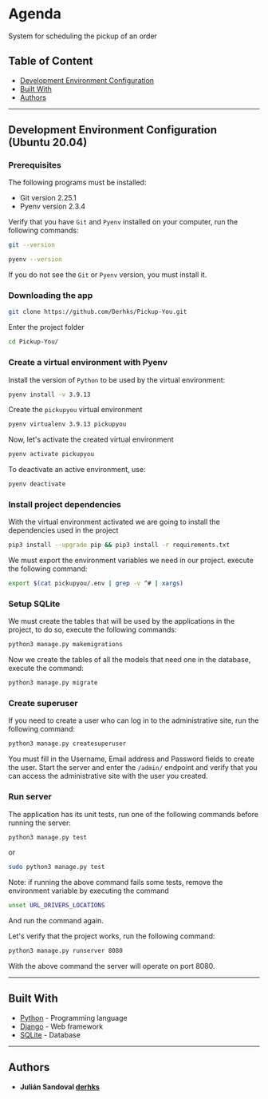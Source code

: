 # Agenda

System for scheduling the pickup of an order 

## Table of Content

* [Development Environment Configuration](#development-environment-configuration)
* [Built With](#built-with)
* [Authors](#authors)

________________________________________________________________________________
## Development Environment Configuration (Ubuntu 20.04)

### Prerequisites

The following programs must be installed:
- Git version 2.25.1
- Pyenv version 2.3.4

Verify that you have `Git` and `Pyenv` installed on your computer, run the 
following commands:

```bash
git --version
```

```bash
pyenv --version
```

If you do not see the `Git` or `Pyenv` version, you must install it.

### Downloading the app

```bash
git clone https://github.com/Derhks/Pickup-You.git
```

Enter the project folder

```bash
cd Pickup-You/
```

### Create a virtual environment with Pyenv

Install the version of `Python` to be used by the virtual environment:

```bash
pyenv install -v 3.9.13
```

Create the `pickupyou` virtual environment

```bash
pyenv virtualenv 3.9.13 pickupyou
```

Now, let's activate the created virtual environment

```bash
pyenv activate pickupyou
```

To deactivate an active environment, use:

```bash
pyenv deactivate
```

### Install project dependencies

With the virtual environment activated we are going to install the dependencies 
used in the project

```bash
pip3 install --upgrade pip && pip3 install -r requirements.txt
```

We must export the environment variables we need in our project. execute the 
following command:

```bash
export $(cat pickupyou/.env | grep -v ^# | xargs)
```

### Setup SQLite

We must create the tables that will be used by the applications in the project, 
to do so, execute the following commands:

```bash
python3 manage.py makemigrations
```

Now we create the tables of all the models that need one in the database, 
execute the command:

```bash
python3 manage.py migrate
```

### Create superuser

If you need to create a user who can log in to the administrative site, run 
the following command:

```bash
python3 manage.py createsuperuser
```

You must fill in the Username, Email address and Password fields to create the 
user. Start the server and enter the `/admin/` endpoint and verify that you can 
access the administrative site with the user you created.


### Run server

The application has its unit tests, run one of the following commands before 
running the server:

```bash
python3 manage.py test
```

or

```bash
sudo python3 manage.py test
```

Note: if running the above command fails some tests, remove the environment 
variable by executing the command 

```bash
unset URL_DRIVERS_LOCATIONS
```

And run the command again.

Let's verify that the project works, run the following command:

```bash
python3 manage.py runserver 8080
```

With the above command the server will operate on port 8080.

________________________________________________________________________________
## Built With

- [Python](https://www.python.org/) - Programming language
- [Django](https://www.djangoproject.com) - Web framework
- [SQLite](https://www.sqlite.org/index.html) - Database

________________________________________________________________________________
## Authors
- **Julián Sandoval [derhks](https://www.linkedin.com/in/sandoval-julian/)**
